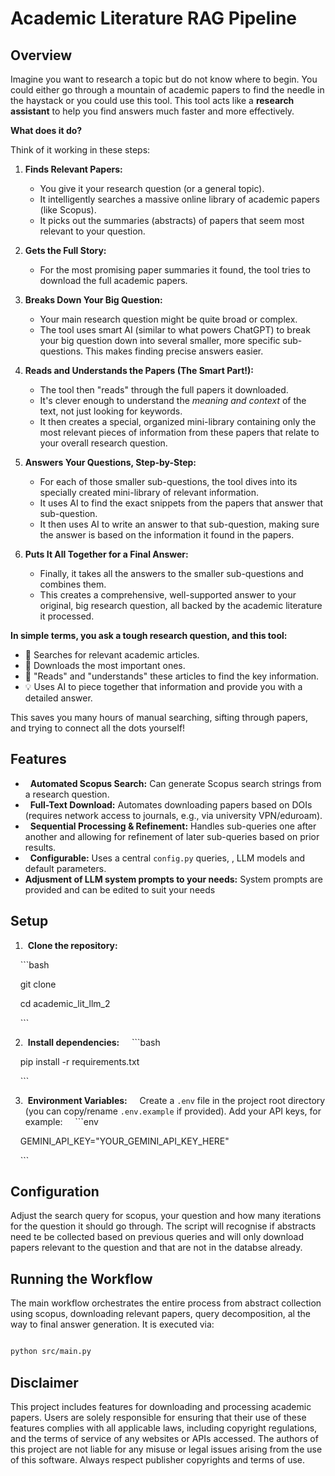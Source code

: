 # Academic Literature RAG Pipeline

## Overview

Imagine you want to research a topic but do not know where to begin. You could either go through a mountain of academic papers to find the needle in the haystack or you could use this tool. This tool acts like a **research assistant** to help you find answers much faster and more effectively.

**What does it do?**

Think of it working in these steps:

1.  **Finds Relevant Papers:**
    *   You give it your research question (or a general topic).
    *   It intelligently searches a massive online library of academic papers (like Scopus).
    *   It picks out the summaries (abstracts) of papers that seem most relevant to your question.

2.  **Gets the Full Story:**
    *   For the most promising paper summaries it found, the tool tries to download the full academic papers.

3.  **Breaks Down Your Big Question:**
    *   Your main research question might be quite broad or complex.
    *   The tool uses smart AI (similar to what powers ChatGPT) to break your big question down into several smaller, more specific sub-questions. This makes finding precise answers easier.

4.  **Reads and Understands the Papers (The Smart Part!):**
    *   The tool then "reads" through the full papers it downloaded.
    *   It's clever enough to understand the *meaning and context* of the text, not just looking for keywords.
    *   It then creates a special, organized mini-library containing only the most relevant pieces of information from these papers that relate to your overall research question.

5.  **Answers Your Questions, Step-by-Step:**
    *   For each of those smaller sub-questions, the tool dives into its specially created mini-library of relevant information.
    *   It uses AI to find the exact snippets from the papers that answer that sub-question.
    *   It then uses AI to write an answer to that sub-question, making sure the answer is based on the information it found in the papers.

6.  **Puts It All Together for a Final Answer:**
    *   Finally, it takes all the answers to the smaller sub-questions and combines them.
    *   This creates a comprehensive, well-supported answer to your original, big research question, all backed by the academic literature it processed.

**In simple terms, you ask a tough research question, and this tool:**

*   🔎 Searches for relevant academic articles.
*   📄 Downloads the most important ones.
*   🧠 "Reads" and "understands" these articles to find the key information.
*   💡 Uses AI to piece together that information and provide you with a detailed answer.

This saves you many hours of manual searching, sifting through papers, and trying to connect all the dots yourself!
  

## Features
  *   **Automated Scopus Search:** Can generate Scopus search strings from a research question.
*   **Full-Text Download:** Automates downloading papers based on DOIs (requires network access to journals, e.g., via university VPN/eduroam).
*   **Sequential Processing & Refinement:** Handles sub-queries one after another and allowing for  refinement of later sub-queries based on prior results.
*   **Configurable:** Uses a central `config.py` queries, , LLM models and default parameters.
*   **Adjusment of LLM system prompts to your needs:** System prompts are provided and can be edited to suit your needs

## Setup
1.  **Clone the repository:**

    ```bash

    git clone <repository-url>

    cd academic_lit_llm_2

    ```

2.  **Install dependencies:**
    ```bash

    pip install -r requirements.txt

    ```
 
3.  **Environment Variables:**
    Create a `.env` file in the project root directory (you can copy/rename `.env.example` if provided). Add your API keys, for example:
    ```env

    GEMINI_API_KEY="YOUR_GEMINI_API_KEY_HERE"

    ```
  
## Configuration
Adjust the search query for scopus, your question and how many iterations for the question it should go through. The script will recognise if abstracts need te be collected based on previous queries and will only download papers relevant to the question and that are not in the databse already.    

## Running the Workflow

The main workflow orchestrates the entire process from abstract collection using scopus, downloading relevant papers, query decomposition, al the way to final answer generation. It is executed via:

```bash

python src/main.py

```

## Disclaimer
This project includes features for downloading and processing academic papers. Users are solely responsible for ensuring that their use of these features complies with all applicable laws, including copyright regulations, and the terms of service of any websites or APIs accessed. The authors of this project are not liable for any misuse or legal issues arising from the use of this software. Always respect publisher copyrights and terms of use.